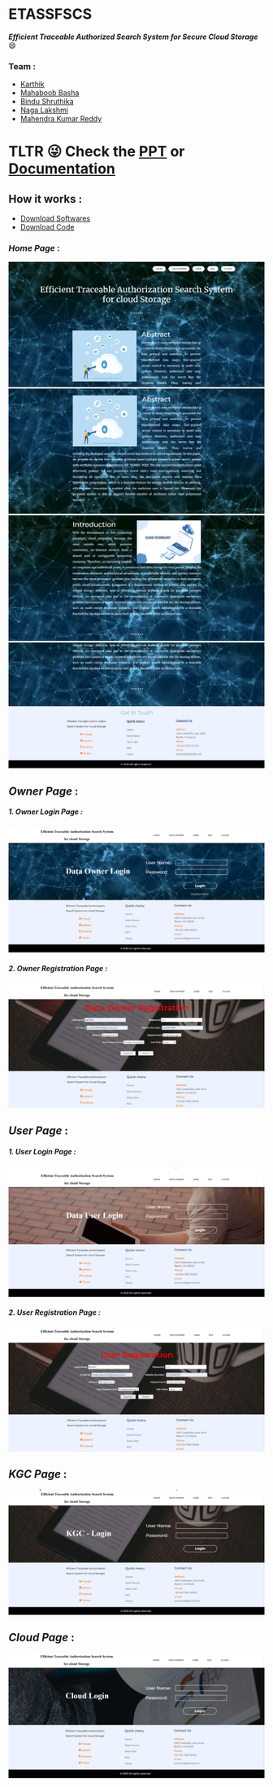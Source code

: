 # ETASSFSCS
***Efficient Traceable Authorized Search System for Secure Cloud Storage*** 😄


### Team :
- [Karthik](https://github.com/Karthik-Mekala)
- [Mahaboob Basha]()
- [Bindu Shruthika]()
- [Naga Lakshmi]()
- [Mahendra Kumar Reddy]()

# <p align="left">TLTR :stuck_out_tongue_winking_eye: Check the <a href="https://github.com/Karthik-Mekala/ETASSFSCS/blob/main/Final%20Year%20Project%20PPT.pptx"> PPT</a> or <a href="https://github.com/Karthik-Mekala/ETASSFSCS/blob/main/Documentation/Team%20Documentation/Documentation.pdf">Documentation</a></p>


## How it works :
- [Download Softwares](https://www.dropbox.com/s/ktcw6t9qjp347kf/Softwares%20Required.zip?dl=0)
- [Download Code](https://www.dropbox.com/scl/fo/hpcqwswi3bz5mr407iv8m/h?dl=0&rlkey=enc4yn135fmqjfzkbzrtiz0ku)

### ***Home Page*** :
<img src="https://github.com/Karthik-Mekala/ETASSFSCS/blob/main/screenshots/home1.png" alt="Home Page">
<img src="https://github.com/Karthik-Mekala/ETASSFSCS/blob/main/screenshots/home2.png" alt="Home Page">
<img src="https://github.com/Karthik-Mekala/ETASSFSCS/blob/main/screenshots/home3.png" alt="Home Page">
<img src="https://github.com/Karthik-Mekala/ETASSFSCS/blob/main/screenshots/home4.png" alt="Home Page">


## ***Owner Page*** :

##### 1. Owner Login Page :
<img src = "https://github.com/Karthik-Mekala/ETASSFSCS/blob/main/screenshots/dataOwner.png" alt="Data Owner Login Page">

##### 2. Owner Registration Page :
<img src = "https://github.com/Karthik-Mekala/ETASSFSCS/blob/main/screenshots/ownerReg.png" alt="Data Owner Registration Page">


## ***User Page*** :

##### 1. User Login Page :
<img src = "https://github.com/Karthik-Mekala/ETASSFSCS/blob/main/screenshots/dataUser.png" alt="Data User Login Page">

##### 2. User Registration Page :
<img src = "https://github.com/Karthik-Mekala/ETASSFSCS/blob/main/screenshots/userReg.png" alt="Data User Registration Page">

## ***KGC Page*** :
<img src = "https://github.com/Karthik-Mekala/ETASSFSCS/blob/main/screenshots/kgc.png" alt="KGC Login Page">

## ***Cloud Page*** :
<img src = "https://github.com/Karthik-Mekala/ETASSFSCS/blob/main/screenshots/cloud.png" alt="Cloud Login Page">
